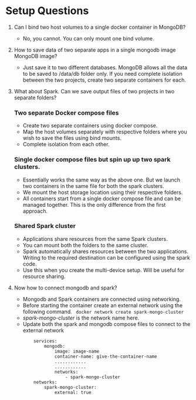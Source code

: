 # Setup Questions

1. Can I bind two host volumes to a single docker container in MongoDB?
    - No, you cannot. You can only mount one bind volume.
2. How to save data of two separate apps in a single mongodb image MongoDB image?
    - Just save it to two different databases. MongoDB allows all the data to be saved to /data/db folder only. If you need complete isolation between the two projects, create two separate containers for each.
3. What about Spark. Can we save output files of two projects in two separate folders?
    ### Two separate Docker compose files
    - Create two separate containers using docker compose.
    - Map the host volumes separately with respective folders where you wish to save the files using bind mounts.
    - Complete isolation from each other.
    ### Single docker compose files but spin up up two spark clusters.
    - Essentially works the same way as the above one. But we launch two containers in the same file for both the spark clusters.
    - We mount the host storage location using their respective folders.
    - All containers start from a single docker compose file and can be managed together. This is the only difference from the first approach.
    ### Shared Spark cluster
    - Applications share resources from the same Spark clusters.
    - You can mount both the folders to the same cluster.
    - Spark automatically shares resources between the two applications. Writing to the required destination can be configured using the spark code.
    - Use this when you create the multi-device setup. Will be useful for resource sharing.

4. Now how to connect mongodb and spark?
    - Mongodb and Spark containers are connected using networking.
    - Before starting the container create an external network using the following command.
        ``` docker network create spark-mongo-cluster```
    - *spark-mongo-cluster* is the network name here.
    - Update both the spark and mongodb compose files to connect to the external network
        ```
            services:
                mongodb:
                    image: image-name
                    container-name: give-the-container-name
                    ............
                    ............
                    networks:
                        - spark-mongo-cluster
            networks:
                spark-mongo-cluster:
                    external: true
        ```